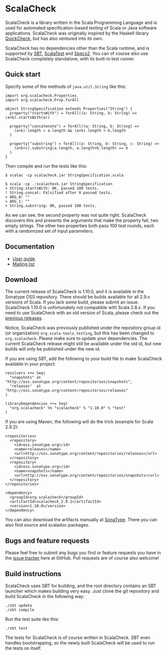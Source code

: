 # ScalaCheck

ScalaCheck is a library written in the Scala Programming Language and is used
for automated specification-based testing of Scala or Java software
applications. ScalaCheck was originally inspired by the Haskell library
[QuickCheck](http://hackage.haskell.org/package/QuickCheck), but has also
ventured into its own.

ScalaCheck has no dependencies other than the Scala runtime, and is supported
by [SBT](https://github.com/harrah/xsbt/wiki),
[ScalaTest](http://www.scalatest.org/) and
[Specs2](http://etorreborre.github.com/specs2/). You can of course also use
ScalaCheck completely standalone, with its built-in test runner.

## Quick start

Specify some of the methods of `java.util.String` like this:

    import org.scalacheck.Properties
    import org.scalacheck.Prop.forAll

    object StringSpecification extends Properties("String") {
      property("startsWith") = forAll((a: String, b: String) => (a+b).startsWith(a))

      property("concatenate") = forAll((a: String, b: String) =>
        (a+b).length > a.length && (a+b).length > b.length
      )

      property("substring") = forAll((a: String, b: String, c: String) =>
        (a+b+c).substring(a.length, a.length+b.length) == b
      )
    }

Then compile and run the tests like this:

    $ scalac -cp scalacheck.jar StringSpecification.scala

    $ scala -cp .:scalacheck.jar StringSpecification
    + String.startsWith: OK, passed 100 tests.
    ! String.concat: Falsified after 0 passed tests.
    > ARG_0: ""
    > ARG_1: ""
    + String.substring: OK, passed 100 tests.

As we can see, the second property was not quite right. ScalaCheck discovers
this and presents the arguments that make the property fail, two empty strings.
The other two properties both pass 100 test rounds, each with a randomized set
of input parameters.

## Documentation

* [User guide](https://github.com/rickynils/scalacheck/wiki/User-Guide)
* [Mailing list](http://groups.google.com/group/scalacheck)

## Download

The current release of ScalaCheck is 1.10.0, and it is available in the Sonatype
OSS repository. There should be builds available for all 2.9.x versions of
Scala. If you lack some build, please submit an issue. ScalaCheck 1.10.0 is
unfortunately not compatible with Scala 2.8.x. If you need to use ScalaCheck
with an old version of Scala, please check out the [previous
releases](http://code.google.com/p/scalacheck/downloads/list).

Notice, ScalaCheck was previously published under the repository group id (or
organization) `org.scala-tools.testing`, but this has been changed to
`org.scalacheck`. Please make sure to update your dependencies. The current
ScalaCheck release might still be available under the old id, but new builds
will only be published under the new id.

If you are using SBT, add the following to your build file to make ScalaCheck
available in your project:

    resolvers ++= Seq(
      "snapshots" at "http://oss.sonatype.org/content/repositories/snapshots",
      "releases"  at "http://oss.sonatype.org/content/repositories/releases"
    )

    libraryDependencies ++= Seq(
      "org.scalacheck" %% "scalacheck" % "1.10.0" % "test"
    )

If you are using Maven, the following will do the trick (example for Scala 2.9.2):

    <repositories>
      <repository>
        <id>oss.sonatype.org</id>
        <name>releases</name>
        <url>http://oss.sonatype.org/content/repositories/releases</url>
      </repository>
      <repository>
        <id>oss.sonatype.org</id>
        <name>snapshots</name>
        <url>http://oss.sonatype.org/content/repositories/snapshots</url>
      </repository>
    </repositories>

    <dependency>
      <groupId>org.scalacheck</groupId>
      <artifactId>scalacheck_2.9.2</artifactId>
      <version>1.10.0</version>
    </dependency>

You can also download the artifacts manually at
[SonaType](https://oss.sonatype.org/index.html#nexus-search;quick~scalacheck).
There you can also find source and scaladoc packages.

## Bugs and feature requests

Please feel free to submit any bugs you find or feature requests you have in
the [issue tracker](https://github.com/rickynils/scalacheck/issues) here at
GitHub. Pull requests are of course also welcome!

## Build instructions

ScalaCheck uses SBT for building, and the root directory contains an SBT
launcher which makes building very easy. Just clone the git repository and
build ScalaCheck in the following way:

    ./sbt update
    ./sbt compile

Run the test suite like this:

    ./sbt test

The tests for ScalaCheck is of course written in ScalaCheck. SBT even handles
bootstrapping, so the newly built ScalaCheck will be used to run the tests on
itself.
